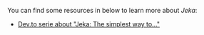 You can find some resources in below to learn more about _Jeka_:

- [Dev.to serie about "Jeka: The simplest way to..."]([examples.md](examples.md))
